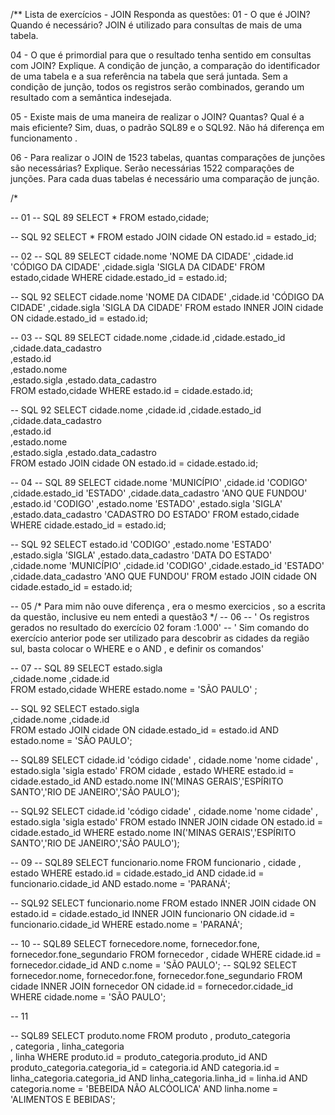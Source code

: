 
/**
Lista de exercícios - JOIN 
Responda as questões:
01 - O que é JOIN? Quando é necessário?
 JOIN  é  utilizado para consultas de mais de uma tabela.

04 - O que é primordial para que o resultado tenha sentido em consultas com JOIN? Explique.
A condição de junção, a comparação do identificador de uma tabela e a sua referência na tabela que será juntada.
Sem a condição de junção, todos os registros serão combinados, gerando um resultado com a semântica indesejada.


05 - Existe mais de uma maneira de realizar o JOIN? Quantas? Qual é a mais eficiente? 
Sim, duas, o padrão SQL89 e o SQL92. Não há diferença em funcionamento .


06 - Para realizar o JOIN de 1523 tabelas, quantas comparações de junções são necessárias? Explique.
Serão necessárias 1522 comparações de junções. Para cada duas tabelas é necessário uma comparação de junção.

/*

-- 01 
-- SQL 89
SELECT *
FROM estado,cidade;

-- SQL 92
SELECT * 
FROM estado 
JOIN cidade ON estado.id = estado_id;

-- 02 
-- SQL 89
SELECT cidade.nome 'NOME DA CIDADE'
    ,cidade.id 'CÓDIGO DA CIDADE'
    ,cidade.sigla 'SIGLA DA CIDADE'
FROM estado,cidade
WHERE cidade.estado_id = estado.id;

-- SQL 92
SELECT cidade.nome 'NOME DA CIDADE'
    ,cidade.id 'CÓDIGO DA CIDADE'
    ,cidade.sigla 'SIGLA DA CIDADE'
FROM estado 
INNER JOIN cidade ON  cidade.estado_id = estado.id;


-- 03
-- SQL 89
SELECT 
    cidade.nome 
    ,cidade.id 
    ,cidade.estado_id  
    ,cidade.data_cadastro  
    ,estado.id  
    ,estado.nome  
    ,estado.sigla 
    ,estado.data_cadastro   
FROM estado,cidade
WHERE estado.id = cidade.estado.id;

-- SQL 92
SELECT 
	 cidade.nome 
    ,cidade.id 
    ,cidade.estado_id  
    ,cidade.data_cadastro  
    ,estado.id  
    ,estado.nome  
    ,estado.sigla 
    ,estado.data_cadastro   
FROM estado 
JOIN cidade ON estado.id = cidade.estado.id;



-- 04
-- SQL 89
SELECT 
    cidade.nome 'MUNICÍPIO'
    ,cidade.id  'CODIGO'
    ,cidade.estado_id  'ESTADO'
    ,cidade.data_cadastro  'ANO QUE FUNDOU'
    ,estado.id  'CODIGO'
    ,estado.nome  'ESTADO'
    ,estado.sigla  'SIGLA'
    ,estado.data_cadastro   'CADASTRO DO ESTADO'
FROM estado,cidade
WHERE cidade.estado_id = estado.id;

-- SQL 92
SELECT 
	estado.id  'CODIGO'
    ,estado.nome  'ESTADO'
    ,estado.sigla  'SIGLA'
    ,estado.data_cadastro   'DATA DO ESTADO'
	,cidade.nome 'MUNICÍPIO'
    ,cidade.id  'CODIGO'
    ,cidade.estado_id  'ESTADO'
    ,cidade.data_cadastro  'ANO QUE FUNDOU'
FROM estado 
JOIN cidade ON  cidade.estado_id = estado.id;

-- 05
/*
Para  mim não ouve diferença , era o mesmo exercicios , so a escrita da questão, inclusive eu nem entedi a questão3
*/
-- 06
-- ' Os registros  gerados no resultado do exercício 02 foram :1.000'
-- ' Sim comando do exercício anterior pode ser utilizado para descobrir as cidades da região sul, basta colocar o WHERE e o AND , e definir os comandos'


-- 07 
-- SQL 89
SELECT 
    estado.sigla  
	,cidade.nome 
    ,cidade.id  
FROM estado,cidade
WHERE  estado.nome = 'SÃO PAULO'  ;

-- SQL 92
SELECT 
    estado.sigla  
	,cidade.nome 
    ,cidade.id  
FROM estado
JOIN cidade ON  cidade.estado_id = estado.id
  AND estado.nome = 'SÃO PAULO';


-- SQL89
SELECT 
	cidade.id 'código cidade'
	, cidade.nome 'nome cidade'
	, estado.sigla 'sigla estado'
FROM cidade , estado 
WHERE estado.id = cidade.estado_id
	AND estado.nome IN('MINAS GERAIS','ESPÍRITO SANTO','RIO DE JANEIRO','SÃO PAULO');

-- SQL92
SELECT 
	cidade.id 'código cidade'
	, cidade.nome 'nome cidade'
	, estado.sigla 'sigla estado'
FROM estado 
INNER JOIN cidade  ON estado.id = cidade.estado_id
WHERE estado.nome IN('MINAS GERAIS','ESPÍRITO SANTO','RIO DE JANEIRO','SÃO PAULO');


-- 09
-- SQL89
SELECT 
	funcionario.nome
FROM funcionario , cidade , estado 
WHERE estado.id = cidade.estado_id
	AND cidade.id = funcionario.cidade_id
	AND estado.nome = 'PARANÁ';

-- SQL92
SELECT 
	funcionario.nome
FROM estado 
INNER JOIN cidade  ON estado.id = cidade.estado_id 
INNER JOIN funcionario  ON cidade.id = funcionario.cidade_id
WHERE estado.nome = 'PARANÁ';

-- 10 
-- SQL89
SELECT 
	fornecedore.nome, fornecedor.fone, fornecedor.fone_segundario
FROM fornecedor , cidade 
WHERE 
	cidade.id = fornecedor.cidade_id
	AND c.nome = 'SÃO PAULO';
-- SQL92
SELECT 
	fornecedor.nome, fornecedor.fone, fornecedor.fone_segundario 
FROM cidade 
INNER JOIN fornecedor  ON cidade.id = fornecedor.cidade_id
WHERE cidade.nome = 'SÃO PAULO';


-- 11

-- SQL89
SELECT 
	produto.nome
FROM 
	produto 
	, produto_categoria  
	, categoria 
	, linha_categoria  
	, linha 
WHERE 
	produto.id = produto_categoria.produto_id
	AND produto_categoria.categoria_id = categoria.id
	AND categoria.id = linha_categoria.categoria_id
	AND linha_categoria.linha_id = linha.id
	AND categoria.nome = 'BEBEIDA NÃO ALCÓOLICA'
	AND linha.nome = 'ALIMENTOS E BEBIDAS'; 

